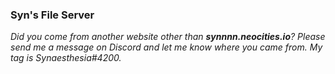 ### Syn's File Server
*Did you come from another website other than **synnnn.neocities.io**? Please send me a message on Discord and let me know where you came from. My tag is Synaesthesia#4200.*
